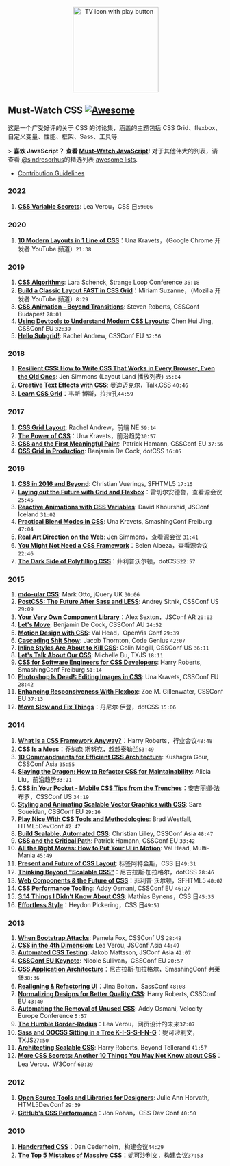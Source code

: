 <div class="github-widget" data-repo="AllThingsSmitty/must-watch-css"></div>
<script async src="https://pagead2.googlesyndication.com/pagead/js/adsbygoogle.js"></script><ins class="adsbygoogle" style="display:block" data-ad-client="ca-pub-6890694312814945" data-ad-slot="5473692530" data-ad-format="auto"  data-full-width-responsive="true"></ins><script>(adsbygoogle = window.adsbygoogle || []).push({});</script>
<p align="center">
  <img src="https://raw.githubusercontent.com/AllThingsSmitty/must-watch-css/master/./assets/img/tv.svg?sanitize=true" width="200" alt="TV icon with play button">
</p>

## Must-Watch CSS [![Awesome](https://cdn.rawgit.com/sindresorhus/awesome/d7305f38d29fed78fa85652e3a63e154dd8e8829/media/badge.svg)](https://github.com/sindresorhus/awesome)

这是一个广受好评的关于 CSS 的讨论集，涵盖的主题包括 CSS Grid、flexbox、自定义变量、性能、框架、Sass、工具等.

 &gt; **喜欢 JavaScript？ 查看 [Must-Watch JavaScript](https://github.com/AllThingsSmitty/must-watch-javascript)!** 对于其他伟大的列表，请查看 [@sindresorhus](https://github.com/sindresorhus/)的精选列表 [awesome lists](https://github.com/sindresorhus/awesome/).


* [Contribution Guidelines](https://github.com/AllThingsSmitty/must-watch-css/blob/master/CONTRIBUTING.md)


### 2022
1. [**CSS Variable Secrets**](https://www.youtube.com/watch?v=ZuZizqDF4q8): Lea Verou，CSS 日`59:06`


### 2020
1. [**10 Modern Layouts in 1 Line of CSS**](https://www.youtube.com/watch?v=qm0IfG1GyZU)：Una Kravets，（Google Chrome 开发者 YouTube 频道）`21:38`


### 2019

1. [**CSS Algorithms**](https://www.youtube.com/watch?v=dxY5CdZNzsk): Lara Schenck, Strange Loop Conference `36:18`
1. [**Build a Classic Layout FAST in CSS Grid**](https://www.youtube.com/watch?v=KOvGeFUHAC0)：Miriam Suzanne，（Mozilla 开发者 YouTube 频道）`8:29`
1. [**CSS Animation - Beyond Transitions**](https://www.youtube.com/watch?v=TYlA-eolzLs): Steven Roberts, CSSConf Budapest `28:01`
1. [**Using Devtools to Understand Modern CSS Layouts**](https://www.youtube.com/watch?v=ZRtzk0371tk): Chen Hui Jing, CSSConf EU `32:39`
1. [**Hello Subgrid!**](https://www.youtube.com/watch?v=vxOj7CaWiPU): Rachel Andrew, CSSConf EU `32:56`


### 2018

1. [**Resilient CSS: How to Write CSS That Works in Every Browser, Even the Old Ones**](https://hacks.mozilla.org/2018/03/how-to-write-css-that-works-in-every-browser-even-the-old-ones/): Jen Simmons (Layout Land 播放列表) `55:04`
1. [**Creative Text Effects with CSS**](https://www.youtube.com/watch?v=9EU7urOl1LE): 曼迪迈克尔，Talk.CSS `40:46`
1. [**Learn CSS Grid**](https://www.youtube.com/watch?v=DCZdCKjnBCs&list=PLUS3uVC08ZaqVEGFkl_dS_3FUzILkOIzA)：韦斯·博斯，拉拉孔`44:59`


### 2017

1. [**CSS Grid Layout**](https://www.youtube.com/watch?v=N5Lt1SLqBmQ&list=PLUS3uVC08ZaqVEGFkl_dS_3FUzILkOIzA): Rachel Andrew，前端 NE `59:14`
1. [**The Power of CSS**](https://www.youtube.com/watch?v=IRI1H5tyEAo&list=PLUS3uVC08ZaqVEGFkl_dS_3FUzILkOIzA)：Una Kravets，前沿趋势`30:57`
1. [**CSS and the First Meaningful Paint**](https://www.youtube.com/watch?v=4pQ2byAoIX0&list=PLUS3uVC08ZaqVEGFkl_dS_3FUzILkOIzA): Patrick Hamann, CSSConf EU `37:56`
1. [**CSS Grid in Production**](https://www.youtube.com/watch?v=_BCiiE31D5M&list=PLUS3uVC08ZaqVEGFkl_dS_3FUzILkOIzA): Benjamin De Cock, dotCSS `16:05`


### 2016

1. [**CSS in 2016 and Beyond**](https://www.youtube.com/watch?v=9AG35HCBpo4&list=PLUS3uVC08ZaqVEGFkl_dS_3FUzILkOIzA): Christian Vuerings, SFHTML5 `17:15`
1. [**Laying out the Future with Grid and Flexbox**](https://www.youtube.com/watch?v=ibeF6rbzD70&list=PLUS3uVC08ZaqVEGFkl_dS_3FUzILkOIzA)：雷切尔安德鲁，查看源会议`25:45`
1. [**Reactive Animations with CSS Variables**](https://www.youtube.com/watch?v=lTCukb6Zn3g&list=PLUS3uVC08ZaqVEGFkl_dS_3FUzILkOIzA): David Khourshid, JSConf Iceland `31:02`
1. [**Practical Blend Modes in CSS**](https://vimeo.com/184235576): Una Kravets, SmashingConf Freiburg `47:04`
1. [**Real Art Direction on the Web**](https://www.youtube.com/watch?v=5Z7lSSMwRgo&list=PLUS3uVC08ZaqVEGFkl_dS_3FUzILkOIzA): Jen Simmons，查看源会议 `31:41`
1. [**You Might Not Need a CSS Framework**](https://www.youtube.com/watch?v=5FdHqVDlXu0&list=PLUS3uVC08ZaqVEGFkl_dS_3FUzILkOIzA)：Belen Albeza，查看源会议 `22:46`
1. [**The Dark Side of Polyfilling CSS**](https://www.youtube.com/watch?v=ZskP7cvj3WA&list=PLUS3uVC08ZaqVEGFkl_dS_3FUzILkOIzA)：菲利普沃尔顿，dotCSS`22:57`


### 2015
1. [**mdo-ular CSS**](http://jqueryuk.com/2015/videos.php?s=mdo-ular-css): Mark Otto, jQuery UK `30:06`
1. [**PostCSS: The Future After Sass and LESS**](https://www.youtube.com/watch?v=1yUFTrAxTzg&list=PLUS3uVC08ZaqVEGFkl_dS_3FUzILkOIzA): Andrey Sitnik, CSSConf US `29:09`
1. [**Your Very Own Component Library**](https://www.youtube.com/watch?v=zSYo7m5kGHQ&list=PLUS3uVC08ZaqVEGFkl_dS_3FUzILkOIzA)：Alex Sexton，JSConf AR `20:03`
1. [**Let's Move**](https://www.youtube.com/watch?v=J6wUmQDQBkw&list=PLUS3uVC08ZaqVEGFkl_dS_3FUzILkOIzA): Benjamin De Cock, CSSConf AU `24:52`
1. [**Motion Design with CSS**](https://www.youtube.com/watch?v=TjsXqt-UxLo&list=PLUS3uVC08ZaqVEGFkl_dS_3FUzILkOIzA): Val Head，OpenVis Conf `29:39`
1. [**Cascading Shit Show**](https://www.youtube.com/watch?v=iniwPUEbPUM&list=PLUS3uVC08ZaqVEGFkl_dS_3FUzILkOIzA): Jacob Thornton, Code Genius `42:07`
1. [**Inline Styles Are About to Kill CSS**](https://www.youtube.com/watch?v=NoaxsCi13yQ&list=PLUS3uVC08ZaqVEGFkl_dS_3FUzILkOIzA): Colin Megill, CSSConf US `36:11`
1. [**Let's Talk About Our CSS**](https://www.youtube.com/watch?v=NHpSmJrEvRQ&list=PLUS3uVC08ZaqVEGFkl_dS_3FUzILkOIzA): Michelle Bu, TXJS `18:11`
1. [**CSS for Software Engineers for CSS Developers**](https://vimeo.com/140641366): Harry Roberts, SmashingConf Freiburg `51:14`
1. [**Photoshop Is Dead!: Editing Images in CSS**](https://www.youtube.com/watch?v=LY65F2e4B5w&list=PLUS3uVC08ZaqVEGFkl_dS_3FUzILkOIzA): Una Kravets, CSSConf EU `28:42`
1. [**Enhancing Responsiveness With Flexbox**](https://www.youtube.com/watch?v=_98SE8WUvLk&index=10&list=PL37ZVnwpeshHoV6GgvG9WWAP6rjnEdAs9): Zoe M. Gillenwater, CSSConf EU `37:13`
1. [**Move Slow and Fix Things**](https://www.youtube.com/watch?v=zmjfh099zYg&list=PLUS3uVC08ZaqVEGFkl_dS_3FUzILkOIzA)：丹尼尔·伊登，dotCSS `15:06`


### 2014

1. [**What Is a CSS Framework Anyway?**](https://vimeo.com/95734680)：Harry Roberts，行业会议`48:48`
1. [**CSS Is a Mess**](https://vimeo.com/99877232)：乔纳森·斯努克，超越泰勒兰`53:49`
1. [**10 Commandments for Efficient CSS Architecture**](https://www.youtube.com/watch?v=FYcu-wWrNqo&list=PLUS3uVC08ZaqVEGFkl_dS_3FUzILkOIzA): Kushagra Gour, CSSConf Asia `35:55`
1. [**Slaying the Dragon: How to Refactor CSS for Maintainability**](https://vimeo.com/100501790): Alicia Liu，前沿趋势`33:21`
1. [**CSS in Your Pocket - Mobile CSS Tips from the Trenches**](https://www.youtube.com/watch?v=vBHt61yDO9U&list=PLUS3uVC08ZaqVEGFkl_dS_3FUzILkOIzA)：安吉丽娜·法布罗，CSSConf US `34:19`
1. [**Styling and Animating Scalable Vector Graphics with CSS**](https://www.youtube.com/watch?v=lf7L8X6ZBu8&list=PLUS3uVC08ZaqVEGFkl_dS_3FUzILkOIzA): Sara Soueidan, CSSConf EU `29:16`
1. [**Play Nice With CSS Tools and Methodologies**](https://www.youtube.com/watch?v=-bZSTMLqf8Q&list=PLUS3uVC08ZaqVEGFkl_dS_3FUzILkOIzA): Brad Westfall, HTML5DevConf `42:47`
1. [**Build Scalable, Automated CSS**](https://www.youtube.com/watch?v=Tk_0qYEFtAY&list=PLUS3uVC08ZaqVEGFkl_dS_3FUzILkOIzA): Christian Lilley, CSSConf Asia `48:47`
1. [**CSS and the Critical Path**](https://www.youtube.com/watch?v=_0Fk85to6hA&list=PLUS3uVC08ZaqVEGFkl_dS_3FUzILkOIzA): Patrick Hamann, CSSConf EU `33:42`
1. [**All the Right Moves: How to Put Your UI in Motion**](http://new.livestream.com/accounts/6779986/events/2928486/videos/51426837): Val Head, Multi-Mania `45:49`
1. [**Present and Future of CSS Layout**](https://vimeo.com/98746172): 标签阿特金斯，CSS 日`49:31`
1. [**Thinking Beyond "Scalable CSS"**](https://www.youtube.com/watch?v=L8w3v9m6G04&list=PLUS3uVC08ZaqVEGFkl_dS_3FUzILkOIzA)：尼古拉斯·加拉格尔，dotCSS `28:46`
1. [**Web Components & the Future of CSS**](https://www.youtube.com/watch?v=QHxrr6Q82yI&list=PLUS3uVC08ZaqVEGFkl_dS_3FUzILkOIzA)：菲利普·沃尔顿，SFHTML5 `40:02`
1. [**CSS Performance Tooling**](https://www.youtube.com/watch?v=FEs2jgZBaQA&list=PLUS3uVC08ZaqVEGFkl_dS_3FUzILkOIzA): Addy Osmani, CSSConf EU `46:27`
1. [**3.14 Things I Didn’t Know About CSS**](https://vimeo.com/100264064): Mathias Bynens，CSS 日`45:35`
1. [**Effortless Style**](http://vimeo.com/101718785)：Heydon Pickering，CSS 日`49:51`


### 2013

1. [**When Bootstrap Attacks**](https://www.youtube.com/watch?v=xbpnqbM6cRk&list=PLUS3uVC08ZaqVEGFkl_dS_3FUzILkOIzA): Pamela Fox, CSSConf US `28:48`
1. [**CSS in the 4th Dimension**](https://www.youtube.com/watch?v=NTJUFQmHbvc&list=PLUS3uVC08ZaqVEGFkl_dS_3FUzILkOIzA): Lea Verou, JSConf Asia `44:49`
1. [**Automated CSS Testing**](https://www.youtube.com/watch?v=2PU6JX4S7zI&list=PLUS3uVC08ZaqVEGFkl_dS_3FUzILkOIzA): Jakob Mattsson, JSConf Asia `42:07`
1. [**CSSConf EU Keynote**](https://www.youtube.com/watch?v=ue-Z_HxS3cc&list=PLUS3uVC08ZaqVEGFkl_dS_3FUzILkOIzA): Nicole Sullivan，CSSConf EU `20:57`
1. [**CSS Application Architecture**](https://vimeo.com/74359951)：尼古拉斯·加拉格尔，SmashingConf 弗莱堡`38:36`
1. [**Realigning & Refactoring UI**](https://www.youtube.com/watch?v=I82ytAWxzrI&list=PLUS3uVC08ZaqVEGFkl_dS_3FUzILkOIzA)：Jina Bolton，SassConf `48:08`
1. [**Normalizing Designs for Better Quality CSS**](https://www.youtube.com/watch?v=ldx4ZFxMEeo&list=PLUS3uVC08ZaqVEGFkl_dS_3FUzILkOIzA): Harry Roberts, CSSConf EU `43:40`
1. [**Automating the Removal of Unused CSS**](https://www.youtube.com/watch?v=833xr1MyE30&list=PLUS3uVC08ZaqVEGFkl_dS_3FUzILkOIzA): Addy Osmani, Velocity Europe Conference `5:57`
1. [**The Humble Border-Radius**](https://www.youtube.com/watch?v=2iFw2GCOPj0&list=PLUS3uVC08ZaqVEGFkl_dS_3FUzILkOIzA)：Lea Verou，网页设计的未来`37:07`
1. [**Sass and OOCSS Sitting in a Tree K-I-S-S-I-N-G**](https://vimeo.com/66039168)：妮可沙利文，TXJS`27:50`
1. [**Architecting Scalable CSS**](https://vimeo.com/70041549): Harry Roberts, Beyond Tellerand `41:57`
1. [**More CSS Secrets: Another 10 Things You May Not Know about CSS**](https://www.youtube.com/watch?v=3ikye7Qc7Ak&list=PLUS3uVC08ZaqVEGFkl_dS_3FUzILkOIzA)：Lea Verou，W3Conf `60:39`


### 2012

1. [**Open Source Tools and Libraries for Designers**](https://www.youtube.com/watch?v=hFdbE6T9QGc&list=PLUS3uVC08ZaqVEGFkl_dS_3FUzILkOIzA): Julie Ann Horvath, HTML5DevConf `29:39`
1. [**GitHub's CSS Performance**](https://vimeo.com/54990931)：Jon Rohan，CSS Dev Conf `40:50`


### 2010

1. [**Handcrafted CSS**](https://vimeo.com/17091905)：Dan Cederholm，构建会议`44:29`
1. [**The Top 5 Mistakes of Massive CSS**](https://www.youtube.com/watch?v=j6sAm7CLoCQ)：妮可沙利文，构建会议`37:53`
